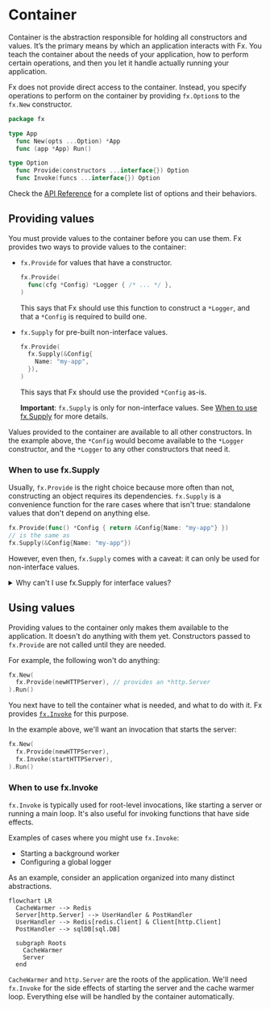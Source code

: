 # Container

Container is the abstraction responsible for holding all constructors and values.
It’s the primary means by which an application interacts with Fx.
You teach the container about the needs of your application,
how to perform certain operations,
and then you let it handle actually running your application.

Fx does not provide direct access to the container.
Instead, you specify operations to perform on the container
by providing `fx.Option`s to the `fx.New` constructor.

```go
package fx

type App
  func New(opts ...Option) *App
  func (app *App) Run()

type Option
  func Provide(constructors ...interface{}) Option
  func Invoke(funcs ...interface{}) Option
```

Check the [API Reference](https://pkg.go.dev/go.uber.org/fx#Option)
for a complete list of options and their behaviors.

## Providing values

You must provide values to the container before you can use them.
Fx provides two ways to provide values to the container:

- `fx.Provide` for values that have a constructor.

  ```go
  fx.Provide(
    func(cfg *Config) *Logger { /* ... */ },
  )
  ```

  This says that Fx should use this function to construct a `*Logger`,
  and that a `*Config` is required to build one.

- `fx.Supply` for pre-built non-interface values.

  ```go
  fx.Provide(
    fx.Supply(&Config{
      Name: "my-app",
    }),
  )
  ```

  This says that Fx should use the provided `*Config` as-is.

  **Important**: `fx.Supply` is only for non-interface values.
  See [When to use fx.Supply](#when-to-use-fx-supply) for more details.

Values provided to the container are available to all other constructors.
In the example above, the `*Config` would become available to the `*Logger` constructor,
and the `*Logger` to any other constructors that need it.

### When to use fx.Supply

Usually, `fx.Provide` is the right choice because more often than not,
constructing an object requires its dependencies.
`fx.Supply` is a convenience function for the rare cases where that isn't true:
standalone values that don't depend on anything else.

```go
fx.Provide(func() *Config { return &Config{Name: "my-app"} })
// is the same as
fx.Supply(&Config{Name: "my-app"})
```

However, even then, `fx.Supply` comes with a caveat:
it can only be used for non-interface values.

<details>
  <summary>Why can't I use fx.Supply for interface values?</summary>

This is a technical limitation imposed by the fact that `fx.Supply` has to rely
on runtime reflection to determine the type of the value.

Passing an interface value to `fx.Supply` is a lossy operation:
it loses the original interface type, only giving us `interface{}`,
at which point reflection will only reveal the concrete type of the value.

For example, consider:

```go
var svc RepositoryService = &repoService{ ... }
```

If you were to pass `svc` to `fx.Supply`,
the container would only know that it's a `*repoService`,
and it will not know that you intend to use it as a `RepositoryService`.

</details>

## Using values

Providing values to the container only makes them available to the application.
It doesn't do anything with them yet.
Constructors passed to `fx.Provide` are not called until they are needed.

For example, the following won't do anything:

```go
fx.New(
  fx.Provide(newHTTPServer), // provides an *http.Server
).Run()
```

You next have to tell the container what is needed, and what to do with it.
Fx provides [`fx.Invoke`](https://pkg.go.dev/go.uber.org/fx#Invoke) for this purpose.

In the example above, we'll want an invocation that starts the server:

```go
fx.New(
  fx.Provide(newHTTPServer),
  fx.Invoke(startHTTPServer),
).Run()
```

### When to use fx.Invoke

`fx.Invoke` is typically used for root-level invocations,
like starting a server or running a main loop.
It's also useful for invoking functions that have side effects.

Examples of cases where you might use `fx.Invoke`:

- Starting a background worker
- Configuring a global logger

As an example, consider an application organized into many distinct abstractions.

```mermaid
flowchart LR
  CacheWarmer --> Redis
  Server[http.Server] --> UserHandler & PostHandler
  UserHandler --> Redis[redis.Client] & Client[http.Client]
  PostHandler --> sqlDB[sql.DB]

  subgraph Roots
    CacheWarmer
    Server
  end
```

`CacheWarmer` and `http.Server` are the roots of the application.
We'll need `fx.Invoke` for the side effects of starting the server
and the cache warmer loop.
Everything else will be handled by the container automatically.
